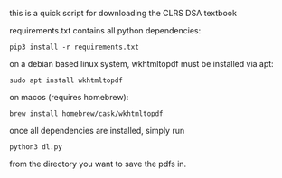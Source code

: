 this is a quick script for downloading the CLRS DSA textbook

requirements.txt contains all python dependencies:

	pip3 install -r requirements.txt

on a debian based linux system, wkhtmltopdf must be installed via apt:
	
	sudo apt install wkhtmltopdf

on macos (requires homebrew):

	brew install homebrew/cask/wkhtmltopdf

once all dependencies are installed, simply run

	python3 dl.py

from the directory you want to save the pdfs in.
